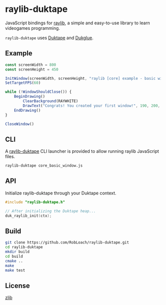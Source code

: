 # raylib-duktape

JavaScript bindings for [raylib](https://www.raylib.com/), a simple and easy-to-use library to learn videogames programming.

`raylib-duktape` uses [Duktape](https://duktape.org/) and [Dukglue](https://github.com/Aloshi/dukglue).

## Example

``` js
const screenWidth = 800
const screenHeight = 450

InitWindow(screenWidth, screenHeight, "raylib [core] example - basic window")
SetTargetFPS(60)

while (!WindowShouldClose()) {
    BeginDrawing()
        ClearBackground(RAYWHITE)
        DrawText("Congrats! You created your first window!", 190, 200, 20, LIGHTGRAY)
    EndDrawing()
}

CloseWindow()
```

## CLI

A [raylib-duktape](bin/raylib-duktape.cpp) CLI launcher is provided to allow running raylib JavaScript files.

``` bash
raylib-duktape core_basic_window.js
```

## API

Initialize raylib-duktape through your Duktape context.

``` c
#include "raylib-duktape.h"

// After initializing the Duktape heap...
duk_raylib_init(ctx);
```

## Build

``` bash
git clone https://github.com/RobLoach/raylib-duktape.git
cd raylib-duktape
mkdir build
cd build
cmake ..
make
make test
```

## License

[zlib](LICENSE)
